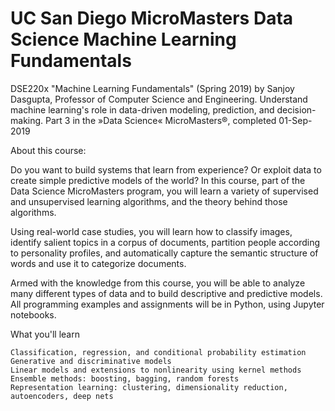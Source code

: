 # UC San Diego MicroMasters Data Science Machine Learning Fundamentals
DSE220x "Machine Learning Fundamentals" (Spring 2019) by Sanjoy Dasgupta, Professor of Computer Science and Engineering. Understand machine learning's role in data-driven modeling, prediction, and decision-making. Part 3 in the »Data Science« MicroMasters®, completed 01-Sep-2019

About this course:

Do you want to build systems that learn from experience? Or exploit data to create simple predictive models of the world?
In this course, part of the Data Science MicroMasters program, you will learn a variety of supervised and unsupervised learning algorithms, and the theory behind those algorithms.

Using real-world case studies, you will learn how to classify images, identify salient topics in a corpus of documents, partition people according to personality profiles, and automatically capture the semantic structure of words and use it to categorize documents.

Armed with the knowledge from this course, you will be able to analyze many different types of data and to build descriptive and predictive models. All programming examples and assignments will be in Python, using Jupyter notebooks.

What you'll learn

    Classification, regression, and conditional probability estimation
    Generative and discriminative models
    Linear models and extensions to nonlinearity using kernel methods
    Ensemble methods: boosting, bagging, random forests
    Representation learning: clustering, dimensionality reduction, autoencoders, deep nets
